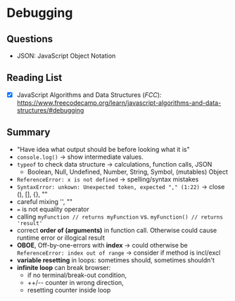 # Debugging

## Questions

- JSON: JavaScript Object Notation

## Reading List

- [x] JavaScript Algorithms and Data Structures (_FCC_): <https://www.freecodecamp.org/learn/javascript-algorithms-and-data-structures/#debugging>

## Summary

- "Have idea what output should be before looking what it is"
- `console.log()` &rarr; show intermediate values.
- `typeof` to check data structure &rarr; calculations, function calls, JSON
  - Boolean, Null, Undefined, Number, String, Symbol, (mutables) Object
- `ReferenceError: x is not defined` &rarr; spelling/syntax mistakes
- `SyntaxError: unkown: Unexpected token, expected "," (1:22)` &rarr; close (), [], {}, ""
- careful mixing '', ""
- `=` is not equality operator
- calling `myFunction // returns myFunction` vs. `myFunction() // returns 'result'`
- correct **order of (arguments)** in function call. Otherwise could cause runtime error or illogical result
- **OBOE**, Off-by-one-errors with **index** &rarr; could otherwise be `ReferenceError: index out of range` &rarr; consider if method is incl/excl
- **variable resetting** in loops: sometimes should, sometimes shouldn't
- **infinite loop** can break browser:
  - if no terminal/break-out condition,
  - ++/-- counter in wrong direction,
  - resetting counter inside loop
